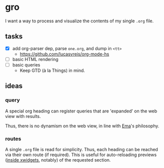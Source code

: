 # gro

I want a way to process and visualize the contents of my single `.org` file.

## tasks

- [x] add org-parser dep, parse `one.org`, and dump in `<tt>`
  - https://github.com/lucasvreis/org-mode-hs
- [ ] basic HTML rendering
- [ ] basic queries
  - Keep GTD (à la Things) in mind.

## ideas

### query 

A special org heading can register queries that are 'expanded' on the web view with results. 

Thus, there is no dynamism on the web view, in line with [Ema](https://ema.srid.ca/)'s philosophy.

### routes

A single `.org` file is read for simplicity. Thus, each heading can be reached via their own route (if required). This is useful for auto-reloading previews ([inside xwidgets](https://twitter.com/sridca/status/1604490544402632705), notably) of the requested section.
